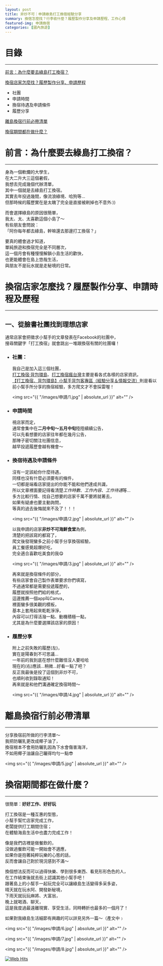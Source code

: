 ```yaml
---
layout: post
title: 非炒不可｜申請綠島打工換宿經驗分享
summary: 換宿怎麼找？行李收什麼？履歷製作分享及申請歷程、工作心得
featured-img: 申請換宿
categories: [國內旅遊]
---
```


# 目錄

***

[前言：為什麼要去綠島打工換宿？](#前言)

[換宿店家怎麼找？履歷製作分享、申請歷程](#換宿店家怎麼找？)

- 社團
- 申請時間
- 換宿待遇及申請條件
- 履歷分享

[離島換宿行前必帶清單](#離島換宿行前必帶清單)

[換宿期間都在做什麼？](#換宿期間都在做什麼？)


<a name="前言"/>

# 前言：為什麼要去綠島打工換宿？

***

身為一個軟爛的大學生，<br>
在大二升大三這個暑假，<br>
我想去完成幾個代辦清單，<br>
其中一個就是去綠島打工換宿。<br>
其實去年投過幾間，像流浪綠境、哈狗等...<br>
但那時候的履歷實在是太醜了完全是直接被刷掉也不意外:))<br>

而會選擇綠島的原因很簡單，<br>
我太、太、太喜歡這個小島了～<br>
有些朋友會問說：<br>
「阿你每年都去綠島，幹嘛還去那邊打工換宿？」<br>

要真的體會過才知道，<br>
單純旅遊和換宿完全是不同層次，<br>
這一個月會有種慢慢解鎖小島生活的歡快，<br>
也更能體會在島上悠哉生活，<br>
與朋友不是玩水就是走秘境的日常。<br>



<a name="換宿店家怎麼找？"/>

# 換宿店家怎麼找？履歷製作分享、申請時程及歷程

***


## 一、從臉書社團找到理想店家

通常店家會把徵求小幫手的文章發表在Facebook的社團中，<br>
搜尋關鍵字「打工換宿」就會跳出一堆跟換宿有關的社團囉！

- ### 社團：
    我自己是加入這三個社團，<br>
    [打工換宿·背包環島](https://www.facebook.com/BeiBaoHuanDao/)、[打工換宿瘋台灣](https://www.facebook.com/groups/w.kholiday/)主要是看各式各樣的店家資訊，<br>
    [【打工換宿．背包環島】小幫手背包客專區（經驗分享＆情報交流）](https://www.facebook.com/groups/bbhd2013/)則是看以前小幫手所分享的換宿經驗，多方爬文才不會採雷喔！

    <span class="image fit"><img src="{{ "/images/申請/1.jpg" | absolute_url }}" alt="" /></span>


- ### 申請時間
    視店家而定，<br>
    通常會集中在**二月中旬～五月中旬**陸陸續續公告，<br>
    可以先看想要的店家往年都在幾月公告，<br>
    那陣子密切關注社團信息，<br>
    越早投遞履歷會越有機會～
    
- ### 換宿待遇及申請條件
    沒有一定該給你什麼待遇，<br>同樣也沒有什麼必須要有的條件，<br>
    一切都是端看店家提出的你能不能和他們達成共識，<br>
    所以文章裡面要記得看清楚*工作時數*、*工作內容*、*工作待遇*等...<br>
    多方比較行情、找自己想要的店家千萬不要將就著去，<br>
    如果有疑慮也要主動詢問，<br>等真的過去後悔就來不及了！！！<br>

    <span class="image fit"><img src="{{ "/images/申請/2.jpg" | absolute_url }}" alt="" /></span>
    
    以我申請的店家**非炒不可海鮮食堂**為例，<br>
    清楚的把該寫的都寫了，<br>
    爬文後發現蠻多之前小幫手分享換宿經驗，<br>
    員工餐感覺超爆好吃，<br>完全適合喜歡吃美食的我😋

    <span class="image fit"><img src="{{ "/images/申請/3.jpg" | absolute_url }}" alt="" /></span>

    再來就是換宿條件的部分，<br>
    有些店家會自己製作表單要求你們填寫，<br>
    不過通常都是需要投遞履歷的，<br>
    履歷就按照他們給的格式，<br>
    這邊推薦一個app叫Canva，<br>
    裡面蠻多很美觀的模板，<br>
    基本上套用起來乾乾淨淨，<br>
    內容可以打得活潑一點、動機積極一點，<br>
    尤其是為什麼要選擇該店家的原因！<br>

- ### 履歷分享
    附上之前失敗的履歷(左)，<br>
    實在是陽春到不可思議...<br>
    一年前的我到底在想什麼難怪沒人要哈哈<br>
    現在的(右)應該...稍微...好看一點了吧？<br>
    反正我最後是投了這個到非炒不可，<br>
    也順利收到錄取通知！<br>
    再來就是和他們溝通確定換宿時間～

    <span class="image fit"><img src="{{ "/images/申請/4.jpg" | absolute_url }}" alt="" /></span>


<a name="離島換宿行前必帶清單"/>

# 離島換宿行前必帶清單

***
分享換宿前所做的行李清單～<br>
我把防曬乳更改成椰子油了，<br>
換宿根本不會用防曬乳因為下水會傷害海洋，<br>
不如用椰子油讓自己曬得均勻一點😎

<span class="image fit"><img src="{{ "/images/申請/5.jpg" | absolute_url }}" alt="" /></span>


<a name="換宿期間都在做什麼？"/>

# 換宿期間都在做什麼？

***

很簡單：**好好工作、好好玩**


打工換宿是一種互惠的型態，<br>
小幫手幫忙店家完成工作，<br>
老闆提供打工期間住宿；<br>
在體驗海島生活中也盡力完成工作！<br>

像是我們店裡是做餐飲的，<br>
沒做過餐飲可能一開始會不適應，<br>
如果你是抱著純粹玩樂的心態的話，<br>
反而會讓自己對於現況感到不滿～

換個想法反而可以過得快樂、學到很多東西、看見形形色色的人，<br>
在工作結束後就去街上認識其他小幫手吧！<br>
跟著島上的小幫手一起玩完全可以讓綠島生活變得多采多姿，<br>
晴天就在玩水阿、開發新秘境，<br>
下雨天就玩玩麻將、大富翁，<br>
晚上就喝酒、聊天，<br>
這是我度過最遠離現實、享受生活，同時轉折也最多的一個月了！<br>

如果對我綠島生活細節有興趣的可以詳見另外一篇～（產文中﹚

<span class="image fit"><img src="{{ "/images/申請/6.jpg" | absolute_url }}" alt="" /></span>

<span class="image fit"><img src="{{ "/images/申請/7.jpg" | absolute_url }}" alt="" /></span>

<span class="image fit"><img src="{{ "/images/申請/8.jpg" | absolute_url }}" alt="" /></span>

<!-- hitwebcounter Code START -->
<a href="https://www.hitwebcounter.com" target="_blank">
<img src="https://hitwebcounter.com/counter/counter.php?page=7668986&style=0032&nbdigits=5&type=page&initCount=0" title="Total Website Hits" Alt="Web Hits"   border="0" />
</a>                                    
                                    
                                        















